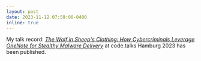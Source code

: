 ```yaml
---
layout: post
date: 2023-11-12 07:59:00-0400
inline: true
---
```


My talk record: [*The Wolf in Sheep's Clothing: How Cybercriminals Leverage OneNote for Stealthy Malware Delivery*](https://youtu.be/u1LSjpD5yYw) at code.talks Hamburg 2023 has been published.